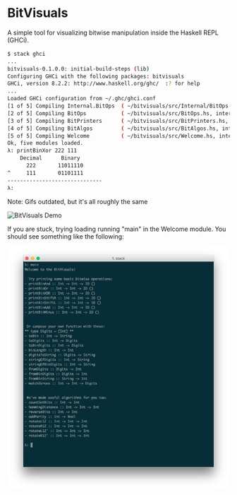 # BitVisuals

A simple tool for visualizing bitwise manipulation inside the Haskell REPL (GHCi).

```bash
$ stack ghci
...
bitvisuals-0.1.0.0: initial-build-steps (lib)
Configuring GHCi with the following packages: bitvisuals
GHCi, version 8.2.2: http://www.haskell.org/ghc/  :? for help
...
Loaded GHCi configuration from ~/.ghc/ghci.conf
[1 of 5] Compiling Internal.BitOps  ( ~/bitvisuals/src/Internal/BitOps.hs, interpreted )
[2 of 5] Compiling BitOps           ( ~/bitvisuals/src/BitOps.hs, interpreted )
[3 of 5] Compiling BitPrinters      ( ~/bitvisuals/src/BitPrinters.hs, interpreted )
[4 of 5] Compiling BitAlgos         ( ~/bitvisuals/src/BitAlgos.hs, interpreted )
[5 of 5] Compiling Welcome          ( ~/bitvisuals/src/Welcome.hs, interpreted )
Ok, five modules loaded.
λ: printBinXor 222 111
	Decimal      Binary
	  222       11011110
^	  111       01101111
------------------------------
λ:
```

Note: Gifs outdated, but it's all roughly the same

![BitVisuals Demo](./extra/bitvis_demo_small.gif)


If you are stuck, trying loading running "main" in the Welcome module. You should see something like the following:

![BitVisuals Methods](./extra/bitvis_methods.png)
